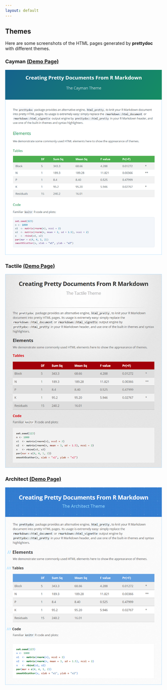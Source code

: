 ```yaml
---
layout: default
---
```


## Themes

Here are some screenshots of the HTML pages generated by **prettydoc** with
different themes.

<div class="gallery">
  <h3>Cayman <a href="cayman.html">(Demo Page)</a></h3>
  <img src="cayman.png" alt="Cayman Theme" />
</div>

<div class="gallery">
  <h3>Tactile <a href="tactile.html">(Demo Page)</a></h3>
  <img src="tactile.png" alt="Tactile Theme" />
</div>

<div class="gallery">
  <h3>Architect <a href="architect.html">(Demo Page)</a></h3>
  <img src="architect.png" alt="Architect Theme" />
</div>
